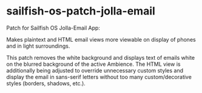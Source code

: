 # sailfish-os-patch-jolla-email

Patch for Sailfish OS Jolla-Email App:

Makes plaintext and HTML email views more viewable on display of phones and in light surroundings.

This patch removes the white background and displays text of emails white on the blurred background of the active Ambience.
The HTML view is additionally being adjusted to override unnecessary custom styles and display the email in sans-serif letters without too many custom/decorative styles (borders, shadows, etc.).
